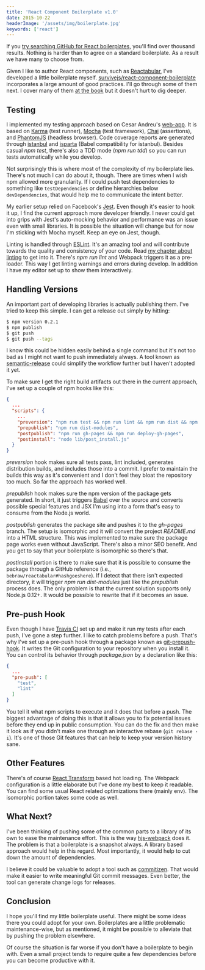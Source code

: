 ```yaml
---
title: 'React Component Boilerplate v1.0'
date: 2015-10-22
headerImage: '/assets/img/boilerplate.jpg'
keywords: ['react']
---
```


If you [try searching GitHub for React boilerplates](https://github.com/search?utf8=%E2%9C%93&q=react+boilerplate), you'll find over thousand results. Nothing is harder than to agree on a standard boilerplate. As a result we have many to choose from.

Given I like to author React components, such as [Reactabular](http://reactabular.js.org/), I've developed a little boilerplate myself. [survivejs/react-component-boilerplate](https://survivejs.github.io/react-component-boilerplate/) incorporates a large amount of good practices. I'll go through some of them next. I cover many of them [at the book](..webpack_react/authoring_libraries/) but it doesn't hurt to dig deeper.

## Testing

I implemented my testing approach based on Cesar Andreu's [web-app](https://github.com/cesarandreu/web-app). It is based on [Karma](https://karma-runner.github.io) (test runner), [Mocha](https://mochajs.org/) (test framework), [Chai](http://chaijs.com/) (assertions), and [PhantomJS](http://phantomjs.org/) (headless browser). Code coverage reports are generated through [istanbul](https://gotwarlost.github.io/istanbul/) and [isparta](https://github.com/douglasduteil/isparta) (Babel compatibility for istanbul). Besides casual *npm test*, there's also a TDD mode (*npm run tdd*) so you can run tests automatically while you develop.

Not surprisingly this is where most of the complexity of my boilerplate lies. There's not much I can do about it, though. There are times when I wish npm allowed more granularity. If I could push test dependencies to something like `testDependencies` or define hierarchies below `devDependencies`, that would help me to communicate the intent better.

My earlier setup relied on Facebook's [Jest](https://facebook.github.io/jest/). Even though it's easier to hook it up, I find the current approach more developer friendly. I never could get into grips with Jest's auto-mocking behavior and performance was an issue even with small libraries. It is possible the situation will change but for now I'm sticking with Mocha myself. Keep an eye on Jest, though.

Linting is handled through [ESLint](http://eslint.org/). It's an amazing tool and will contribute towards the quality and consistency of your code. Read [my chapter about linting](..webpack_react/linting_in_webpack/) to get into it. There's *npm run lint* and Webpack triggers it as a pre-loader. This way I get linting warnings and errors during develop. In addition I have my editor set up to show them interactively.

## Handling Versions

An important part of developing libraries is actually publishing them. I've tried to keep this simple. I can get a release out simply by hitting:

```bash
$ npm version 0.2.1
$ npm publish
$ git push
$ git push --tags
```

I know this could be hidden easily behind a single command but it's not too bad as I might not want to push immediately always. A tool known as [semantic-release](https://www.npmjs.com/package/semantic-release) could simplify the workflow further but I haven't adopted it yet. 

To make sure I get the right build artifacts out there in the current approach, I've set up a couple of npm hooks like this:

```json
{
  ...
  "scripts": {
    ...
    "preversion": "npm run test && npm run lint && npm run dist && npm run dist-min && git commit --allow-empty -am \"Update dist\"",
    "prepublish": "npm run dist-modules",
    "postpublish": "npm run gh-pages && npm run deploy-gh-pages",
    "postinstall": "node lib/post_install.js"
  }
}
```

*preversion* hook makes sure all tests pass, lint included, generates distribution builds, and includes those into a commit. I prefer to maintain the builds this way as it's convenient and I don't feel they bloat the repository too much. So far the approach has worked well.

*prepublish* hook makes sure the npm version of the package gets generated. In short, it just triggers [Babel](https://babeljs.io/) over the source and converts possible special features and JSX I'm using into a form that's easy to consume from the Node.js world.

*postpublish* generates the package site and pushes it to the *gh-pages* branch. The setup is isomorphic and it will convert the project *README.md* into a HTML structure. This was implemented to make sure the package page works even without JavaScript. There's also a minor SEO benefit. And you get to say that your boilerplate is isomorphic so there's that.

*postinstall* portion is there to make sure that it is possible to consume the package through a GitHub reference (i.e., `bebraw/reactabular#hashgoeshere`). If I detect that there isn't expected directory, it will trigger *npm run dist-modules* just like the *prepublish* process does. The only problem is that the current solution supports only Node.js 0.12+. It would be possible to rewrite that if it becomes an issue.

## Pre-push Hook

Even though I have [Travis CI](https://travis-ci.org/) set up and make it run my tests after each push, I've gone a step further. I like to catch problems before a push. That's why I've set up a pre-push hook through a package known as [git-prepush-hook](https://www.npmjs.com/package/git-prepush-hook). It writes the Git configuration to your repository when you install it. You can control its behavior through *package.json* by a declaration like this:

```json
{
  ...
  "pre-push": [
    "test",
    "lint"
  ]
}
```

You tell it what npm scripts to execute and it does that before a push. The biggest advantage of doing this is that it allows you to fix potential issues before they end up in public consumption. You can do the fix and then make it look as if you didn't make one through an interactive rebase (`git rebase -i`). It's one of those Git features that can help to keep your version history sane.

## Other Features

There's of course [React Transform](https://github.com/gaearon/babel-plugin-react-transform) based hot loading. The Webpack configuration is a little elaborate but I've done my best to keep it readable. You can find some usual React related optimizations there (mainly env). The isomorphic portion takes some code as well.

## What Next?

I've been thinking of pushing some of the common parts to a library of its own to ease the maintenance effort. This is the way [hjs-webpack](https://www.npmjs.com/package/hjs-webpack) does it. The problem is that a boilerplate is a snapshot always. A library based approach would help in this regard. Most importantly, it would help to cut down the amount of dependencies.

I believe it could be valuable to adopt a tool such as [commitizen](https://commitizen.github.io/cz-cli/). That would make it easier to write meaningful Git commit messages. Even better, the tool can generate change logs for releases.

## Conclusion

I hope you'll find my little boilerplate useful. There might be some ideas there you could adopt for your own. Boilerplates are a little problematic maintenance-wise, but as mentioned, it might be possible to alleviate that by pushing the problem elsewhere.

Of course the situation is far worse if you don't have a boilerplate to begin with. Even a small project tends to require quite a few dependencies before you can become productive with it.
